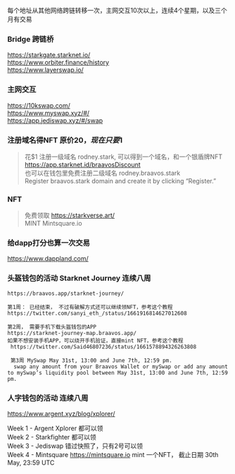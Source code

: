 每个地址从其他网络跨链转移一次，主网交互10次以上，连续4个星期，以及三个月有交易

### Bridge 跨链桥
https://starkgate.starknet.io/  
https://www.orbiter.finance/history  
https://www.layerswap.io/


### 主网交互
https://10kswap.com/  
https://www.myswap.xyz/#/  
https://app.jediswap.xyz/#/swap

### 注册域名得NFT   原价$20，现在只要$1
> 花$1 注册一级域名  rodney.stark, 可以得到一个域名，和一个银盾牌NFT  
> https://app.starknet.id/braavosDiscount  
> 也可以在钱包里免费注册二级域名 rodney.braavos.stark  
> Register braavos.stark domain and create it by clicking “Register.” 

### NFT
> 免费领取 https://starkverse.art/   
>  MINT Mintsquare.io

### 给dapp打分也算一次交易
https://www.dappland.com/


### 头盔钱包的活动  Starknet Journey 连续八周
```
https://braavos.app/starknet-journey/

第1周： 已经结束， 不过有破解方式还可以继续领NFT，参考这个教程
https://twitter.com/sanyi_eth_/status/1661916814627012608
```
```
第2周， 需要手机下载头盔钱包的APP
https://starknet-journey-map.braavos.app/  
如果不想安装手机APP，可以绕开手机验证，直接mint NFT，参考这个教程  
 https://twitter.com/Said46807236/status/1661578894326263808  
 
 第3周 MySwap May 31st, 13:00 and June 7th, 12:59 pm.
  swap any amount from your Braavos Wallet or mySwap or add any amount to mySwap’s liquidity pool between May 31st, 13:00 and June 7th, 12:59 pm.
```

### 人字钱包的活动   连续八周
https://www.argent.xyz/blog/xplorer/

Week 1 - Argent Xplorer 都可以领  
Week 2 - Starkfighter 都可以领  
Week 3 - Jediswap 错过快照了，只有2号可以领  
Week 4 - Mintsquare   https://mintsquare.io  mint 一个NFT， 截止日期 30th May, 23:59 UTC



